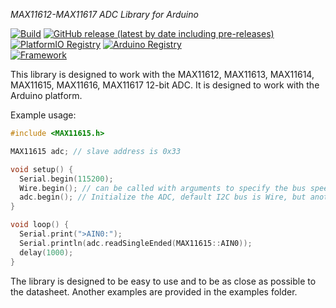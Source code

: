 *MAX11612-MAX11617 ADC Library for Arduino*

[![Build](https://github.com/epsilonrt/Max11615Lib/actions/workflows/build.yml/badge.svg)](https://github.com/epsilonrt/Max11615Lib/actions/workflows/build.yml)
[![GitHub release (latest by date including pre-releases)](https://img.shields.io/github/v/release/epsilonrt/Max11615Lib?include_prereleases)](https://github.com/epsilonrt/Max11615Lib/releases)
[![PlatformIO Registry](https://badges.registry.platformio.org/packages/epsilonrt/library/Max11615Lib.svg)](https://registry.platformio.org/libraries/epsilonrt/Max11615Lib)
[![Arduino Registry](https://www.ardu-badge.com/badge/Max11615Lib.svg)](https://www.arduinolibraries.info/libraries/Max11615Lib)  
[![Framework](https://img.shields.io/badge/Framework-Arduino-blue)](https://www.arduino.cc/)

This library is designed to work with the MAX11612, MAX11613, MAX11614, MAX11615, MAX11616, MAX11617 12-bit ADC. 
It is designed to work with the Arduino platform.

Example usage:
```cpp
#include <MAX11615.h>

MAX11615 adc; // slave address is 0x33

void setup() {
  Serial.begin(115200);
  Wire.begin(); // can be called with arguments to specify the bus speed and the pins
  adc.begin(); // Initialize the ADC, default I2C bus is Wire, but another bus can be passed as an argument
}

void loop() {
  Serial.print(">AIN0:");
  Serial.println(adc.readSingleEnded(MAX11615::AIN0));
  delay(1000);
}
```

The library is designed to be easy to use and to be as close as possible to the datasheet. 
Another examples are provided in the examples folder.